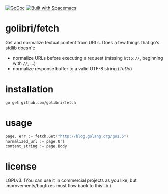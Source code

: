 [![GoDoc](https://godoc.org/github.com/golibri/fetch?status.svg)](https://godoc.org/github.com/golibri/fetch)
[![Built with Spacemacs](https://cdn.rawgit.com/syl20bnr/spacemacs/442d025779da2f62fc86c2082703697714db6514/assets/spacemacs-badge.svg)](http://github.com/syl20bnr/spacemacs)

# golibri/fetch
Get and normalize textual content from URLs. Does a few things that go's stdlib doesn't: 

- normalize URLs before executing a request (missing `http://`, beginning with `//`, ...)
- normalize response buffer to a valid UTF-8 string (*ToDo*)

# installation
`go get github.com/golibri/fetch`

# usage
````go
page, err := fetch.Get("http://blog.golang.org/go1.5")
normalized_url := page.Url
content_string := page.Body
````

# license
LGPLv3. (You can use it in commercial projects as you like, but improvements/bugfixes must flow back to this lib.)
